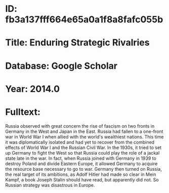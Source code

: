# ID: fb3a137fff664e65a0a1f8a8fafc055b
# Title: Enduring Strategic Rivalries
# Database: Google Scholar
# Year: 2014.0
# Fulltext:
Russia observed with great concern the rise of fascism on two fronts in Germany in the West and Japan in the East.
Russia had fallen to a one-front war in World War I when allied with the world's wealthiest nations.
This time it was diplomatically isolated and had yet to recover from the combined effects of World War I and the Russian Civil War.
In the 1930s, it tried to set up Germany to fight the West so that Russia could play the role of a jackal state late in the war.
In fact, when Russia joined with Germany in 1939 to destroy Poland and divide Eastern Europe, it allowed Germany to acquire the resource base necessary to go to war.
Germany then turned on Russia, the real target of its ambitions, as Adolf Hitler had made so clear in Mein Kampf, a book Joseph Stalin should have read, but apparently did not.
So Russian strategy was disastrous in Europe.